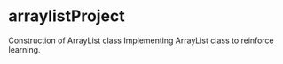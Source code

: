 # arraylistProject
Construction of ArrayList class
Implementing ArrayList class to reinforce learning.

